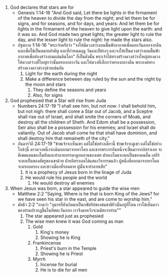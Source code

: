 1. God declares that stars are for
	- Genesis 1:14-16 "And God said, Let there be lights in the firmament of the heaven to divide the day from the night; and let them be for signs, and for seasons, and for days, and years: And let them be for lights in the firmament of the heaven to give light upon the earth: and it was so. And God made two great lights; the greater light to rule the day, and the lesser light to rule the night: he made the stars also.
	- ปฐมกาล 1:14-16 "พระเจ้าตรัสว่า "จงให้มีดวงสว่างบนพื้นฟ้าอากาศเพื่อแยกวันออกจากคืน และเพื่อใช้เป็นหมายสำคัญ และที่กำหนดฤดู วันและปีต่างๆ และจงให้เป็นดวงสว่างบนพื้นฟ้าอากาศเพื่อส่องสว่างบนแผ่นดินโลก" ก็เป็นดังนั้น พระเจ้าได้ทรงสร้างดวงสว่างใหญ่สองดวง ให้ดวงสว่างที่ใหญ่กว่านั้นครองกลางวัน และให้ดวงที่เล็กกว่าครองกลางคืน พระองค์ทรงสร้างดวงดาวต่างๆด้วยเช่นกัน
		1. Light for the earth during the night
		2. Make a difference between day ruled by the sun and the night by the moon and stars
			1. They define the seasons and years
			2. Also, for signs
2. God prophesied that a Star will rise from Juda
	- Numbers 24:17-19 "I shall see him, but not now: I shall behold him, but not nigh: there shall come a Star out of Jacob, and a Sceptre shall rise out of Israel, and shall smite the corners of Moab, and destroy all the children of Sheth. And Edom shall be a possession, Seir also shall be a possession for his enemies; and Israel shall do valiantly. Out of Jacob shall come he that shall have dominion, and shall destroy him that remaineth of the city."
	- กันดารวิถี 24:17-19 "ข้าพเจ้าจะเห็นเขา แต่ไม่ใช่อย่างเดี๋ยวนี้ ข้าพเจ้าจะดูเขา แต่ไม่ใช่อย่างใกล้ๆนี้ ดาวดวงหนึ่งจะเดินออกมาจากยาโคบ และธารพระกรอันหนึ่งจะขึ้นมาจากอิสราเอล จะตีเขตแดนของโมอับและทำลายบรรดาลูกหลานของเชท ฝ่ายเอโดมจะตกเป็นของคนอื่น เสอีร์จะตกเป็นของศัตรูของเขาด้วย ฝ่ายอิสราเอลได้แสดงวีรกรรมแล้ว ผู้หนึ่งที่ออกมาจากยาโคบจะครอบครอง และชาวเมืองที่รอดตาย ผู้นั้นจะทำลายเสีย"
		1. It is a prophecy of Jesus born in the linage of Juda
		2. He would rule his people and the world
			1. He would destroy all enemies
3. When Jesus was born, a star appeared to guide the wise men
	- Matthew 2:2 "Saying, Where is he that is born King of the Jews? for we have seen his star in the east, and are come to worship him."
	- มัทธิว 2:2 "ถามว่า "กุมารที่บังเกิดมาเป็นกษัตริย์ของชนชาติยิวนั้นอยู่ที่ไหน เราได้เห็นดาวของท่านปรากฏขึ้นในทิศตะวันออก เราจึงมาหวังจะนมัสการท่าน""
		1. The star appeared just as prophesied
		2. The wise men knew it was God coming as man
			1. Gold
				1. King's money
				2. Showing he is King
			2. Frankincense
				1. Priest's burn in the Temple
				2. Showing he is Priest
			3. Myrrh
				1. Incense for burial
				2. He is to die for all men